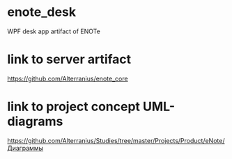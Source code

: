 # enote_desk
WPF desk app artifact of ENOTe

# link to server artifact
https://github.com/Alterranius/enote_core

# link to project concept UML-diagrams
https://github.com/Alterranius/Studies/tree/master/Projects/Product/eNote/Диаграммы
